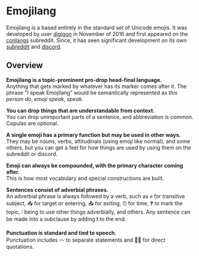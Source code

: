 # Emojilang

Emojilang is a based entirely in the standard set of Unicode emojis. 
It was developed by user [digigon](https://www.reddit.com/u/digigon) in November of 2016 and first appeared on the [conlangs](https://www.reddit.com/r/conlangs/comments/5f8rzw/a_serious_emoji_conlang) subreddit.
Since, it has seen significant development on its own [subreddit](https://www.reddit.com/r/emojilang) and [discord](https://discord.gg/WWaTn6u).

## Overview

**Emojilang is a topic-prominent pro-drop head-final language.**<br>
Anything that gets marked by whatever has its marker comes after it. 
The phrase "I speak Emojilang" would be semantically represented as *this person do*, *emoji speak*, *speak*.

**You can drop things that are understandable from context.**<br>
You can drop unimportant parts of a sentence, and abbreviation is common. 
Copulas are optional. 

**A single emoji has a primary function but may be used in other ways.**<br>
They may be nouns, verbs, attitudinals (using emoji like normal), and some others, but you can get a feel for how things are used by using them on the subreddit or discord.

**Emoji can always be compounded, with the primary character coming after.**<br>
This is how most vocabulary and special constructions are built.


**Sentences consist of adverbial phrases.**<br>
An adverbial phrase is always followed by a verb, such as ✊ for transitive subject, 📥 for target or entering, 📤 for exiting, ⏰ for time, ❓ to mark the topic, ❕ being to use other things adverbially, and others. Any sentence can be made into a subclause by adding ❗️ to the end. 

**Punctuation is standard and tied to speech.**<br>
Punctuation includes 〰️ to separate statements and 🔺🔻 for direct quotations.

<!--table>
	<tr><td>Emoji</td><td>Shortcode</td><td>Translation</td></tr>
	<tr><td>✊</td><td>`:fist:`</td><td>do</td></tr>
	<tr><td>📤</td><td>`:inbox_tray:`</td><td>to</td></tr>
	<tr><td>📤</td><td>`:outbox_tray:`</td><td>away</td></tr>
	<tr><td>⏰</td><td>`:alarm_clock:`</td><td>during</td></tr>
	<tr><td>❓</td><td>`:question:`</td><td> </td></tr>
	<tr><td>❕</td><td> </td><td> </td></tr>	
	<tr><td>❗️</td><td> </td><td> </td></tr>	
	<tr><td>🔺</td><td> </td><td> </td></tr>	
	<tr><td>🔻</td><td> </td><td> </td></tr>	
</table-->
